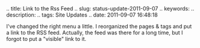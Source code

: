 .. title: Link to the Rss Feed
.. slug: status-update-2011-09-07
.. keywords: 
.. description: 
.. tags: Site Updates
.. date: 2011-09-07 16:48:18

I've changed the right menu a little. I reorganized the pages & tags and put a link to the RSS feed. Actually, the feed was there for a long time, but I forgot to put a "visible" link to it.